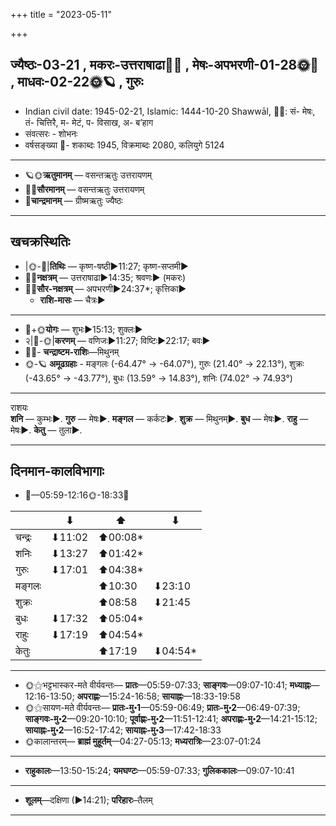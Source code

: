 +++
title = "2023-05-11"

+++
## ज्यैष्ठः-03-21  ,  मकरः-उत्तराषाढा🌛🌌  ,  मेषः-अपभरणी-01-28🌞🌌  ,  माधवः-02-22🌞🪐  ,  गुरुः
- Indian civil date: 1945-02-21, Islamic: 1444-10-20 Shawwāl, 🌌🌞: सं- मेषः, तं- चित्तिरै, म- मेटं, प- विसाख, अ- ब’हाग
- संवत्सरः - शोभनः
- वर्षसङ्ख्या 🌛- शकाब्दः 1945, विक्रमाब्दः 2080, कलियुगे 5124
___________________
- 🪐🌞**ऋतुमानम्** — वसन्तऋतुः उत्तरायणम्
- 🌌🌞**सौरमानम्** — वसन्तऋतुः उत्तरायणम्
- 🌛**चान्द्रमानम्** — ग्रीष्मऋतुः ज्यैष्ठः
___________________


## खचक्रस्थितिः
- |🌞-🌛|**तिथिः** — कृष्ण-षष्ठी►11:27; कृष्ण-सप्तमी►  
- 🌌🌛**नक्षत्रम्** — उत्तराषाढा►14:35; श्रवणः► (मकरः)  
- 🌌🌞**सौर-नक्षत्रम्** — अपभरणी►24:37*; कृत्तिका►  
  - **राशि-मासः** — चैत्रः► 
___________________
- 🌛+🌞**योगः** — शुभः►15:13; शुक्लः►  
- २|🌛-🌞|**करणम्** — वणिजः►11:27; विष्टिः►22:17; बवः►  
- 🌌🌛- **चन्द्राष्टम-राशिः**—मिथुनम्  
- 🌞-🪐 **अमूढग्रहाः** - मङ्गलः (-64.47° → -64.07°), गुरुः (21.40° → 22.13°), शुक्रः (-43.65° → -43.77°), बुधः (13.59° → 14.83°), शनिः (74.02° → 74.93°)
___________________
राशयः  
**शनि** — कुम्भः►. **गुरु** — मेषः►. **मङ्गल** — कर्कटः►. **शुक्र** — मिथुनम्►. **बुध** — मेषः►. **राहु** — मेषः►. **केतु** — तुला►. 
___________________


## दिनमान-कालविभागाः
- 🌅—05:59-12:16🌞-18:33🌇  

|      |⬇     |⬆     |⬇     |
|------|-----|-----|------|
|चन्द्रः|⬇11:02 |⬆00:08*|     |
|शनिः   |⬇13:27 |⬆01:42*|     |
|गुरुः  |⬇17:01 |⬆04:38*|     |
|मङ्गलः |     |⬆10:30 |⬇23:10 |
|शुक्रः |     |⬆08:58 |⬇21:45 |
|बुधः   |⬇17:32 |⬆05:04*|     |
|राहुः  |⬇17:19 |⬆04:54*|     |
|केतुः  |     |⬆17:19 |⬇04:54*|
___________________
- 🌞⚝भट्टभास्कर-मते वीर्यवन्तः— **प्रातः**—05:59-07:33; **साङ्गवः**—09:07-10:41; **मध्याह्नः**—12:16-13:50; **अपराह्णः**—15:24-16:58; **सायाह्नः**—18:33-19:58  
- 🌞⚝सायण-मते वीर्यवन्तः— **प्रातः-मु॰1**—05:59-06:49; **प्रातः-मु॰2**—06:49-07:39; **साङ्गवः-मु॰2**—09:20-10:10; **पूर्वाह्णः-मु॰2**—11:51-12:41; **अपराह्णः-मु॰2**—14:21-15:12; **सायाह्नः-मु॰2**—16:52-17:42; **सायाह्नः-मु॰3**—17:42-18:33  
- 🌞कालान्तरम्— **ब्राह्मं मुहूर्तम्**—04:27-05:13; **मध्यरात्रिः**—23:07-01:24  
___________________
- **राहुकालः**—13:50-15:24; **यमघण्टः**—05:59-07:33; **गुलिककालः**—09:07-10:41  
___________________
- **शूलम्**—दक्षिणा (►14:21); **परिहारः**–तैलम्  
___________________
